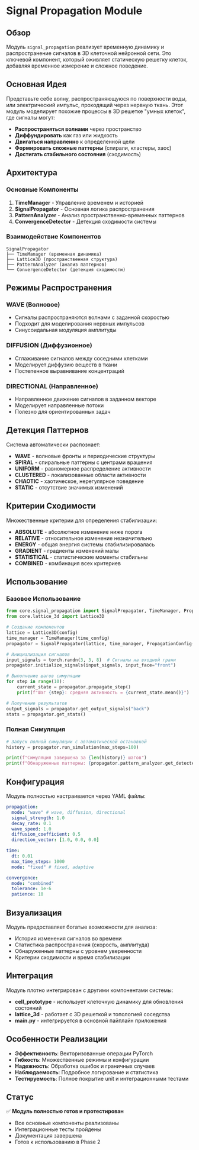 # Signal Propagation Module

## Обзор

Модуль `signal_propagation` реализует временную динамику и распространение сигналов в 3D клеточной нейронной сети. Это ключевой компонент, который оживляет статическую решетку клеток, добавляя временное измерение и сложное поведение.

## Основная Идея

Представьте себе волну, распространяющуюся по поверхности воды, или электрический импульс, проходящий через нервную ткань. Этот модуль моделирует похожие процессы в 3D решетке "умных клеток", где сигналы могут:

- **Распространяться волнами** через пространство
- **Диффундировать** как газ или жидкость
- **Двигаться направленно** к определенной цели
- **Формировать сложные паттерны** (спирали, кластеры, хаос)
- **Достигать стабильного состояния** (сходимость)

## Архитектура

### Основные Компоненты

1. **TimeManager** - Управление временем и историей
2. **SignalPropagator** - Основная логика распространения
3. **PatternAnalyzer** - Анализ пространственно-временных паттернов
4. **ConvergenceDetector** - Детекция сходимости системы

### Взаимодействие Компонентов

```
SignalPropagator
├── TimeManager (временная динамика)
├── Lattice3D (пространственная структура)
├── PatternAnalyzer (анализ паттернов)
└── ConvergenceDetector (детекция сходимости)
```

## Режимы Распространения

### WAVE (Волновое)

- Сигналы распространяются волнами с заданной скоростью
- Подходит для моделирования нервных импульсов
- Синусоидальная модуляция амплитуды

### DIFFUSION (Диффузионное)

- Сглаживание сигналов между соседними клетками
- Моделирует диффузию веществ в ткани
- Постепенное выравнивание концентраций

### DIRECTIONAL (Направленное)

- Направленное движение сигналов в заданном векторе
- Моделирует направленные потоки
- Полезно для ориентированных задач

## Детекция Паттернов

Система автоматически распознает:

- **WAVE** - волновые фронты и периодические структуры
- **SPIRAL** - спиральные паттерны с центрами вращения
- **UNIFORM** - равномерное распределение активности
- **CLUSTERED** - локализованные области активности
- **CHAOTIC** - хаотическое, нерегулярное поведение
- **STATIC** - отсутствие значимых изменений

## Критерии Сходимости

Множественные критерии для определения стабилизации:

- **ABSOLUTE** - абсолютное изменение ниже порога
- **RELATIVE** - относительное изменение незначительно
- **ENERGY** - общая энергия системы стабилизировалась
- **GRADIENT** - градиенты изменений малы
- **STATISTICAL** - статистические моменты стабильны
- **COMBINED** - комбинация всех критериев

## Использование

### Базовое Использование

```python
from core.signal_propagation import SignalPropagator, TimeManager, PropagationConfig
from core.lattice_3d import Lattice3D

# Создание компонентов
lattice = Lattice3D(config)
time_manager = TimeManager(time_config)
propagator = SignalPropagator(lattice, time_manager, PropagationConfig())

# Инициализация сигналов
input_signals = torch.randn(3, 3, 8)  # Сигналы на входной грани
propagator.initialize_signals(input_signals, input_face="front")

# Выполнение шагов симуляции
for step in range(10):
    current_state = propagator.propagate_step()
    print(f"Шаг {step}: средняя активность = {current_state.mean()}")

# Получение результатов
output_signals = propagator.get_output_signals("back")
stats = propagator.get_stats()
```

### Полная Симуляция

```python
# Запуск полной симуляции с автоматической остановкой
history = propagator.run_simulation(max_steps=100)

print(f"Симуляция завершена за {len(history)} шагов")
print(f"Обнаруженные паттерны: {propagator.pattern_analyzer.get_detected_patterns()}")
```

## Конфигурация

Модуль полностью настраивается через YAML файлы:

```yaml
propagation:
  mode: "wave" # wave, diffusion, directional
  signal_strength: 1.0
  decay_rate: 0.1
  wave_speed: 1.0
  diffusion_coefficient: 0.5
  direction_vector: [1.0, 0.0, 0.0]

time:
  dt: 0.01
  max_time_steps: 1000
  mode: "fixed" # fixed, adaptive

convergence:
  mode: "combined"
  tolerance: 1e-6
  patience: 10
```

## Визуализация

Модуль предоставляет богатые возможности для анализа:

- История изменения сигналов во времени
- Статистика распространения (скорость, амплитуда)
- Обнаруженные паттерны с уровнем уверенности
- Критерии сходимости и время стабилизации

## Интеграция

Модуль плотно интегрирован с другими компонентами системы:

- **cell_prototype** - использует клеточную динамику для обновления состояний
- **lattice_3d** - работает с 3D решеткой и топологией соседства
- **main.py** - интегрируется в основной пайплайн приложения

## Особенности Реализации

- **Эффективность**: Векторизованные операции PyTorch
- **Гибкость**: Множественные режимы и конфигурации
- **Надежность**: Обработка ошибок и граничных случаев
- **Наблюдаемость**: Подробное логирование и статистика
- **Тестируемость**: Полное покрытие unit и интеграционными тестами

## Статус

✅ **Модуль полностью готов и протестирован**

- Все основные компоненты реализованы
- Интеграционные тесты пройдены
- Документация завершена
- Готов к использованию в Phase 2

